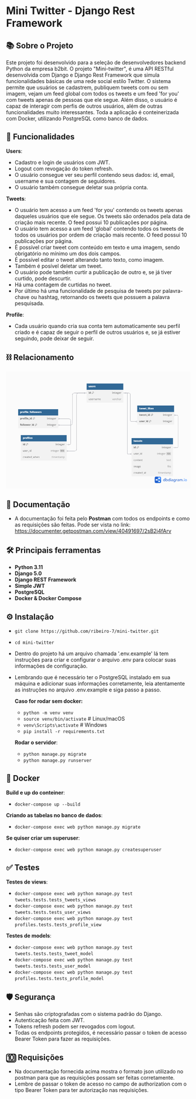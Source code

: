 # Mini Twitter - Django Rest Framework

## 📚 Sobre o Projeto
Este projeto foi desenvolvido para a seleção de desenvolvedores backend Python da empresa b2bit. O projeto "Mini-twitter", é uma API RESTful desenvolvida com Django e Django Rest Framework que simula funcionalidades básicas de uma rede social estilo Twitter. O sistema permite que usuários se cadastrem, publiquem tweets com ou sem imagem, vejam um feed global com todos os tweets e um feed 'for you' com tweets apenas de pessoas que ele segue. Além disso, o usuário é capaz de interagir com perfis de outros usuários, além de outras funcionalidades muito interessantes. Toda a aplicação é conteinerizada com Docker, utilizando PostgreSQL como banco de dados.

## 🚀 Funcionalidades

**Users**:
  - Cadastro e login de usuários com JWT.
  - Logout com revogação do token refresh.
  - O usuário consegue ver seu perfil contendo seus dados: id, email, username e sua contagem de seguidores.
  - O usuário também consegue deletar sua própria conta.
  
**Tweets**:
  - O usuário tem acesso a um feed 'for you' contendo os tweets apenas daqueles usuários que ele segue. Os tweets são ordenados pela data de criação mais recente. O feed possui 10 publicações por página.
  - O usuário tem acesso a um feed 'global' contendo todos os tweets de todos os usuários por ordem de criação mais recente. O feed possui 10 publicações por página.
  - É possível criar tweet com conteúdo em texto e uma imagem, sendo obrigatório no mínimo um dos dois campos.
  - É possível editar o tweet alterando tanto texto, como imagem.
  - Também é posível deletar um tweet.
  - O usuário pode também curtir a publicação de outro e, se já tiver curtido, pode descurtir.
  - Há uma contagem de curtidas no tweet.
  - Por último há uma funcionalidade de pesquisa de tweets por palavra-chave ou hashtag, retornando os tweets que possuem a palavra pesquisada.

**Profile**:
  - Cada usuário quando cria sua conta tem automaticamente seu perfil criado e é capaz de seguir o perfil de outros usuários e, se já estiver seguindo, pode deixar de seguir.

## ⛓️ Relacionamento
![Diagrama do banco de dados](diagrama/diagrama.png)


## 📄 Documentação
  - A documentação foi feita pelo **Postman** com todos os endpoints e como as requisições são feitas. Pode ser vista no link:
  https://documenter.getpostman.com/view/40491697/2sB2j4fArv

## 🛠️ Principais ferramentas
  - **Python 3.11**
  - **Django 5.0**
  - **Django REST Framework**
  - **Simple JWT**
  - **PostgreSQL**
  - **Docker & Docker Compose**

## ⚙️ Instalação
  - `git clone https://github.com/ribeiro-7/mini-twitter.git`
  - `cd mini-twitter`
  - Dentro do projeto há um arquivo chamada '.env.example' lá tem instruções para criar e configurar o arquivo .env para colocar suas informações de configuração.
  - Lembrando que é necessário ter o PostgreSQL instalado em sua máquina e adicionar suas informações corretamente, leia atentamente as instruções no arquivo .env.example e siga passo a passo.

    **Caso for rodar sem docker:**
      - `python -m venv venv`
      - `source venv/bin/activate`  # Linux/macOS
      - `venv\Scripts\activate`     # Windows
      - `pip install -r requirements.txt`
   
    **Rodar o servidor**:
      - `python manage.py migrate`
      - `python manage.py runserver`

## 🐳 Docker

  **Build e up do conteiner**:
  - `docker-compose up --build`
    
  **Criando as tabelas no banco de dados**:
  - `docker-compose exec web python manage.py migrate`
    
  **Se quiser criar um superuser**:
  - `docker-compose exec web python manage.py createsuperuser`

## ✅ Testes

  **Testes de views**:
  - `docker-compose exec web python manage.py test tweets.tests.tests_tweets_views`
  - `docker-compose exec web python manage.py test tweets.tests.tests_user_views`
  - `docker-compose exec web python manage.py test profiles.tests.tests_profile_view`
    
  **Testes de models**:
  - `docker-compose exec web python manage.py test tweets.tests.tests_tweet_model`
  - `docker-compose exec web python manage.py test tweets.tests.tests_user_model`
  - `docker-compose exec web python manage.py test profiles.tests.tests_profile_model`

## 🛡️ Segurança
  - Senhas são criptografadas com o sistema padrão do Django.
  - Autenticação feita com JWT.
  - Tokens refresh podem ser revogados com logout.
  - Todas os endpoints protegidos, é necessário passar o token de acesso Bearer Token para fazer as requisições.

## 🔟 Requisições
  - Na documentação fornecida acima mostra o formato json utilizado no postman para que as requisições possam ser feitas corretamente.
  - Lembre de passar o token de acesso no campo de authorization com o tipo Bearer Token para ter autorização nas requisições.

